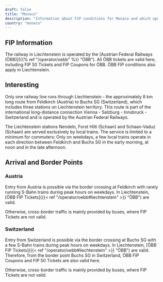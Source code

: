 ```yaml
---
draft: false
title: "Monaco"
description: "Information about FIP conditions for Monaco and which operators offer discounts."
country: "monaco"
---
```


## FIP Information

The railway in Liechtenstein is operated by the [Austrian Federal Railways (ÖBB)]({{% ref "/operator/oebb" %}} "ÖBB"). All ÖBB tickets are valid here, including FIP 50 Tickets and FIP Coupons for ÖBB. ÖBB FIP conditions also apply in Liechtenstein.

## Interesting

Only one railway line runs through Liechtenstein - the approximately 8 km long route from Feldkirch (Austria) to Buchs SG (Switzerland), which includes three stations on Liechtenstein territory. This route is part of the international long-distance connection Vienna - Salzburg - Innsbruck - Switzerland and is operated by the Austrian Federal Railways.

The Liechtenstein stations Nendeln, Forst Hilti (Schaan) and Schaan-Vaduz (Schaan) are served exclusively by local trains. The service is limited to a minimum for commuters: Only on weekdays, a few local trains operate in each direction between Feldkirch and Buchs SG in the early morning, at noon and in the late afternoon.

## Arrival and Border Points

### Austria

Entry from Austria is possible via the border crossing at Feldkirch with rarely running S-Bahn trains during peak hours on weekdays. In Liechtenstein, [ÖBB FIP Tickets]({{< ref "/operator/oebb#liechtenstein" >}} "ÖBB") are valid.

Otherwise, cross-border traffic is mainly provided by buses, where FIP Tickets are not valid.

### Switzerland

Entry from Switzerland is possible via the border crossing at Buchs SG with a few S-Bahn trains during peak hours on weekdays. In Liechtenstein, [ÖBB FIP Tickets]({{< ref "/operator/oebb#liechtenstein" >}} "ÖBB") are valid. Therefore, from the border point Buchs SG in Switzerland, ÖBB FIP Coupons and FIP 50 Tickets are also valid here.

Otherwise, cross-border traffic is mainly provided by buses, where FIP Tickets are not valid.
